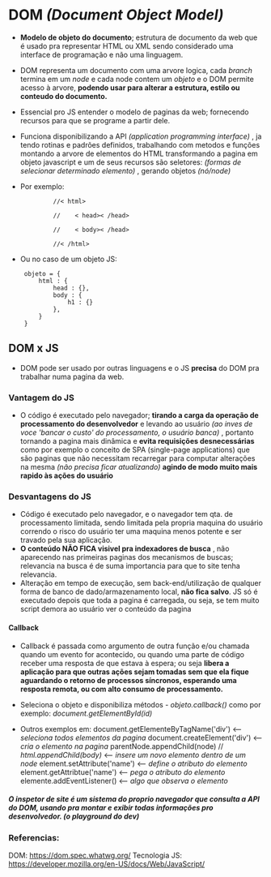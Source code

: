 # DOM *(Document Object Model)*   

 - **Modelo de objeto do documento**; estrutura de documento da web que é usado pra representar HTML ou XML sendo considerado uma interface de programação e não uma linguagem.   

 - DOM representa um documento com uma arvore logica, cada *branch* termina em um *node* e cada node contem um *objeto* e o DOM permite acesso à arvore, **podendo usar para alterar a estrutura, estilo ou conteudo do documento.**   

 - Essencial pro JS entender o modelo de paginas da web; fornecendo recursos para que se programe a partir dele.  

 - Funciona disponibilizando a API *(application programming interface)* , ja tendo rotinas e padrões definidos, trabalhando com metodos e funções montando a arvore de elementos do HTML transformando a pagina em objeto javascript e um de seus recursos são seletores: *(formas de selecionar determinado elemento)* , gerando objetos *(nó/node)*  

 - Por exemplo:   

                //< html>  

                //    < head>< /head>   

                //    < body>< /head>   

                //< /html>     


 - Ou no caso de um objeto JS:  

        objeto = {
            html : {
                head : {},
                body : {
                    h1 : {}
                },
            }
        }   

## DOM x JS  

- DOM pode ser usado por outras linguagens e o JS **precisa** do DOM pra trabalhar numa pagina da web.  

### Vantagem do JS  

- O código é executado pelo navegador; **tirando a carga da operação de processamento do desenvolvedor** e levando ao usuário *(ao inves de voce 'bancar o custo' do processamento, o usuário banca)* , portanto tornando a pagina mais dinâmica e **evita requisições desnecessárias** como por exemplo o conceito de SPA (single-page applications) que são paginas que não necessitam recarregar para computar alterações na mesma *(não precisa ficar atualizando)* **agindo de modo muito mais rapido às ações do usuário**  

### Desvantagens do JS  

- Código é executado pelo navegador, e o navegador tem qta. de processamento limitada, sendo limitada pela propria maquina do usuário correndo o risco do usuário ter uma maquina menos potente e ser travado pela sua aplicação.
- **O conteúdo NÃO FICA visivel pra indexadores de busca** , não aparecendo nas primeiras paginas dos mecanismos de buscas; relevancia na busca é de suma importancia para que to site tenha relevancia.
- Alteração em tempo de execução, sem back-end/utilização de qualquer forma de banco de dado/armazenamento local, **não fica salvo**. JS só é executado depois que toda a pagina é carregada, ou seja, se tem muito script demora ao usuário ver o conteúdo da pagina  

#### Callback
  
- Callback é passada como argumento de outra função e/ou chamada quando um evento for acontecido, ou quando uma parte de código receber uma resposta de que estava à espera; ou seja **libera a aplicação para que outras ações sejam tomadas sem que ela fique aguardando o retorno de processos síncronos, esperando uma resposta remota, ou com alto consumo de processamento.**
- Seleciona o objeto e disponibiliza métodos - *objeto.callback()* como por exemplo: *document.getElementById(id)*  

- Outros exemplos em: 
document.getElementeByTagName('div') <-- *seleciona todos elementos da pagina*
document.createElement('div')   <-- *cria o elemento na pagina*
parentNode.appendChild(node) // *html.appendChild(body)* <-- *insere um novo elemento dentro de um node*
element.setAttribute('name')    <-- *define o atributo do elemento*
element.getAttribtue('name')    <-- *pega o atributo do elemento*
elemente.addEventListener()     <-- *algo que observa o elemento*  

##### O inspetor de site é um sistema do proprio navegador que consulta a API do DOM, usando pra montar e exibir todas informações pro desenvolvedor. (o playground do dev)   

### Referencias:   

DOM: https://dom.spec.whatwg.org/
Tecnologia JS: https://developer.mozilla.org/en-US/docs/Web/JavaScript/